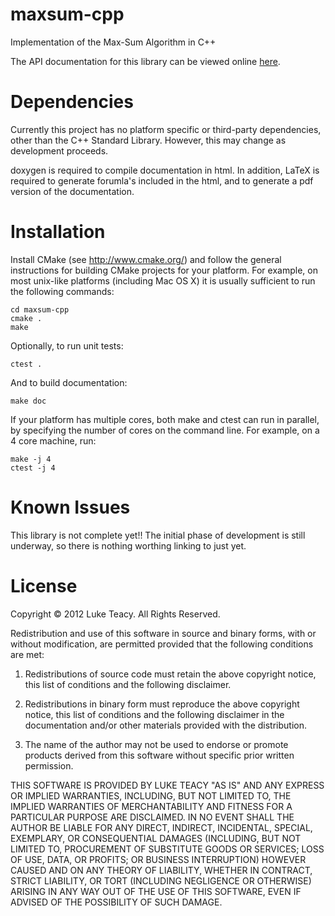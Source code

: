 maxsum-cpp
==========

Implementation of the Max-Sum Algorithm in C++

The API documentation for this library can be viewed online <a href="http://lteacy.github.com/maxsum-cpp/index.html">here</a>.

Dependencies
============
Currently this project has no platform specific or third-party dependencies, other than the C++ Standard Library.
However, this may change as development proceeds.

doxygen is required to compile documentation in html. In addition, LaTeX is required to generate forumla's included in the html, and to generate a pdf version of the documentation.

Installation
============
Install CMake (see http://www.cmake.org/) and follow the general instructions for building CMake projects for your platform.
For example, on most unix-like platforms (including Mac OS X) it is usually sufficient to run the following commands:

    cd maxsum-cpp
    cmake .
    make

Optionally, to run unit tests:

    ctest .

And to build documentation:

    make doc

If your platform has multiple cores, both make and ctest can run in parallel, by specifying the number of cores on the command line.
For example, on a 4 core machine, run:

    make -j 4
    ctest -j 4

Known Issues
============
This library is not complete yet!! The initial phase of development is still underway, so there is nothing worthing linking to just yet. 

License
=======
Copyright © 2012 Luke Teacy. All Rights Reserved.

Redistribution and use of this software in source and binary forms, with or without modification, are permitted provided that the following conditions are met:

1. Redistributions of source code must retain the above copyright notice, this list of conditions and the following disclaimer.

2. Redistributions in binary form must reproduce the above copyright notice, this list of conditions and the following disclaimer in the documentation and/or other materials provided with the distribution.

3. The name of the author may not be used to endorse or promote products derived from this software without specific prior written permission.

THIS SOFTWARE IS PROVIDED BY LUKE TEACY "AS IS" AND ANY EXPRESS OR IMPLIED WARRANTIES, INCLUDING, BUT NOT LIMITED TO, THE IMPLIED WARRANTIES OF MERCHANTABILITY AND FITNESS FOR A PARTICULAR PURPOSE ARE DISCLAIMED. IN NO EVENT SHALL THE AUTHOR BE LIABLE FOR ANY DIRECT, INDIRECT, INCIDENTAL, SPECIAL, EXEMPLARY, OR CONSEQUENTIAL DAMAGES (INCLUDING, BUT NOT LIMITED TO, PROCUREMENT OF SUBSTITUTE GOODS OR SERVICES; LOSS OF USE, DATA, OR PROFITS; OR BUSINESS INTERRUPTION) HOWEVER CAUSED AND ON ANY THEORY OF LIABILITY, WHETHER IN CONTRACT, STRICT LIABILITY, OR TORT (INCLUDING NEGLIGENCE OR OTHERWISE) ARISING IN ANY WAY OUT OF THE USE OF THIS SOFTWARE, EVEN IF ADVISED OF THE POSSIBILITY OF SUCH DAMAGE.

